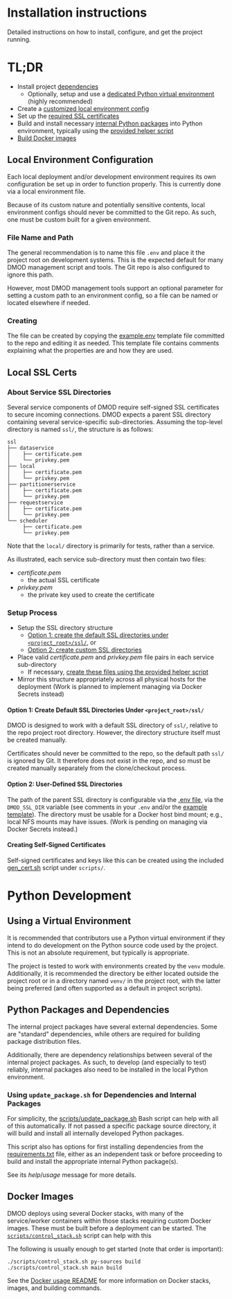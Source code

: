 # Installation instructions

Detailed instructions on how to install, configure, and get the project running.

# TL;DR

- Install project [dependencies](doc/DEPENDENCIES.md)
  - Optionally, setup and use a [dedicated Python virtual environment](#using-a-virtual-environment) (highly recommended)
- Create a [customized local environment config](#local-environment-configuration)
- Set up the [required SSL certificates](#local-ssl-certs)
- Build and install necessary [internal Python packages](#python-packages-and-dependencies) into Python environment, typically using the [provided helper script](#using-update_packagesh-for-dependencies-and-internal-packages)
- [Build Docker images](#docker-images)

## Local Environment Configuration

Each local deployment and/or development environment requires its own configuration be set up in order to function properly.  This is currently done via a local environment file.  

Because of its custom nature and potentially sensitive contents, local environment configs should never be committed to the Git repo.  As such, one must be custom built for a given environment.

### File Name and Path

The general recommendation is to name this file `.env` and place it the project root on development systems.  This is the expected default for many DMOD management script and tools.  The Git repo is also configured to ignore this path.

However, most DMOD management tools support an optional parameter for setting a custom path to an environment config, so a file can be named or located elsewhere if needed.

### Creating

The file can be created by copying the [example.env](example.env) template file committed to the repo and editing it as needed.  This template file contains comments explaining what the properties are and how they are used.
    
## Local SSL Certs

### About Service SSL Directories
Several service components of DMOD require self-signed SSL certificates to secure incoming connections.  DMOD expects a parent SSL directory containing several service-specific sub-directories.  Assuming the top-level directory is named `ssl/`, the structure is as follows:

```
ssl
├── dataservice
│    ├── certificate.pem
│    └── privkey.pem
├── local
│    ├── certificate.pem
│    └── privkey.pem
├── partitionerservice
│    ├── certificate.pem
│    └── privkey.pem
├── requestservice
│    ├── certificate.pem
│    └── privkey.pem
└── scheduler
     ├── certificate.pem
     └── privkey.pem
```

Note that the `local/` directory is primarily for tests, rather than a service.

As illustrated, each service sub-directory must then contain two files:

* _certificate.pem_ 
  * the actual SSL certificate 
* _privkey.pem_ 
  * the private key used to create the certificate


### Setup Process

* Setup the SSL directory structure
  * [Option 1: create the default SSL directories under `<project_root>/ssl/`](#option-1-create-default-ssl-directories-under-project_rootssl), or
  * [Option 2: create custom SSL directories](#option-2-user-defined-ssl-directories)
* Place valid _certificate.pem_ and _privkey.pem_ file pairs in each service sub-directory
  * If necessary, [create these files using the provided helper script](#creating-self-signed-certificates) 
* Mirror this structure appropriately across all physical hosts for the deployment (Work is planned to implement managing via Docker Secrets instead)

#### Option 1: Create Default SSL Directories Under `<project_root>/ssl/`
DMOD is designed to work with a default SSL directory of `ssl/`, relative to the repo project root directory.  However, the directory structure itself must be created manually.

Certificates should never be committed to the repo, so the default path `ssl/` is ignored by Git.  It therefore does not exist in the repo, and so must be created manually separately from the clone/checkout process.

#### Option 2: User-Defined SSL Directories

The path of the parent SSL directory is configurable via the [.env file](#create-customized-env), via the `DMOD_SSL_DIR` variable (see comments in your `.env` and/or the [example template](example.env)).  The directory must be usable for a Docker host bind mount; e.g., local NFS mounts may have issues.  (Work is pending on managing via Docker Secrets instead.)

#### Creating Self-Signed Certificates
Self-signed certificates and keys like this can be created using the included [gen_cert.sh](scripts/gen_cert.sh) script under `scripts/`.

# Python Development

## Using a Virtual Environment

It is recommended that contributors use a Python virtual environment if they intend to do development on the Python source code used by the project.  This is not an absolute requirement, but typically is appropriate. 

The project is tested to work with environments created by the `venv` module.  Additionally, it is recommended the directory be either located outside the project root or in a directory named `venv/` in the project root, with the latter being preferred (and often supported as a default in project scripts).

## Python Packages and Dependencies

The internal project packages have several external dependencies.  Some are "standard" dependencies, while others are required for building package distribution files.  

Additionally, there are dependency relationships between several of the internal project packages.  As such, to develop (and especially to test) reliably, internal packages also need to be installed in the local Python environment.  

### Using `update_package.sh` for Dependencies and Internal Packages

For simplicity, the [scripts/update_package.sh](scripts/update_package.sh) Bash script can help with all of this automatically.  If not passed a specific package source directory, it will build and install all internally developed Python packages.  

This script also has options for first installing dependencies from the [requirements.txt](requirements.txt) file, either as an independent task or before proceeding to build and install the appropriate internal Python package(s).  

See its _help_/_usage_ message for more details.

## Docker Images

DMOD deploys using several Docker stacks, with many of the service/worker containers within those stacks requiring custom Docker images.  These must be built before a deployment can be started.   The [`scripts/control_stack.sh`](./scripts/control_stack.sh) script can help with this

The following is usually enough to get started (note that order is important):

```
./scripts/control_stack.sh py-sources build
./scripts/control_stack.sh main build
```

See the [Docker usage README](./docker/README.md) for more information on Docker stacks, images, and building commands.